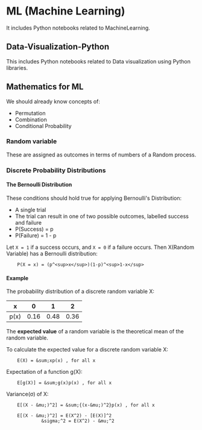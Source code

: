 # ML (Machine Learning)
It includes Python notebooks related to MachineLearning. 

## Data-Visualization-Python
This includes Python notebooks related to Data visualization using Python libraries. 

## Mathematics for ML
We should already know concepts of:

+  Permutation
+  Combination
+  Conditional Probability

### Random variable
These are assigned as outcomes in terms of numbers of a Random process. 

### Discrete Probability Distributions
#### The Bernoulli Distribution
These conditions should hold true for applying Bernoulli's Distribution:

+ A single trial
+ The trial can result in one of two possible outcomes, labelled success and failure
+ P(Success) = p
+ P(Failure) = 1 - p

Let `X = 1` if a success occurs, and `X = 0` if a failure occurs. 
Then X(Random Variable) has a Bernoulli distribution:
```
    P(X = x) = (p^<sup>x</sup>)(1-p)^<sup>1-x</sup>
```

#### Example
The probability distribution of a discrete random variable X:

| x | 0 | 1 | 2 |
| :---: | :---: | :---: | :---: |
| p(x) | 0.16 | 0.48 | 0.36 |

The **expected value** of a random variable is the theoretical mean of the random variable. 

To calculate the expected value for a discrete random variable X:

        E(X) = &sum;xp(x) , for all x

Expectation of a function g(X):

        E[g(X)] = &sum;g(x)p(x) , for all x

Variance(&sigma;) of X:

        E[(X - &mu;)^2] = &sum;{(x-&mu;)^2}p(x) , for all x

        E[(X - &mu;)^2] = E(X^2) - [E(X)]^2
                 &sigma;^2 = E(X^2) - &mu;^2

